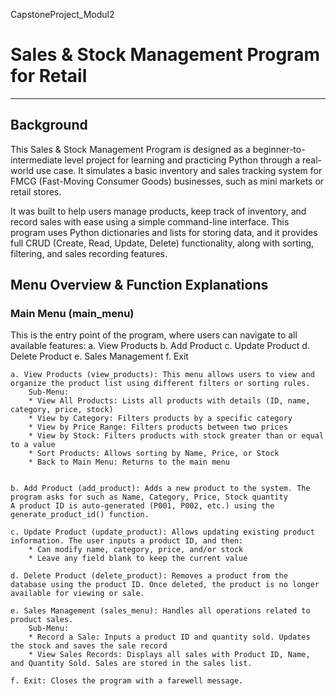 CapstoneProject_Modul2
# **Sales & Stock Management Program for Retail**
____

## **Background**

This Sales & Stock Management Program is designed as a beginner-to-intermediate level project for learning and practicing Python through a real-world use case. It simulates a basic inventory and sales tracking system for FMCG (Fast-Moving Consumer Goods) businesses, such as mini markets or retail stores.

It was built to help users manage products, keep track of inventory, and record sales with ease using a simple command-line interface. This program uses Python dictionaries and lists for storing data, and it provides full CRUD (Create, Read, Update, Delete) functionality, along with sorting, filtering, and sales recording features.

## **Menu Overview & Function Explanations**

### **Main Menu (main_menu)**
This is the entry point of the program, where users can navigate to all available features:
    a. View Products
    b. Add Product
    c. Update Product
    d. Delete Product
    e. Sales Management
    f. Exit

    a. View Products (view_products): This menu allows users to view and organize the product list using different filters or sorting rules.
        Sub-Menu:
        * View All Products: Lists all products with details (ID, name, category, price, stock)
        * View by Category: Filters products by a specific category
        * View by Price Range: Filters products between two prices
        * View by Stock: Filters products with stock greater than or equal to a value
        * Sort Products: Allows sorting by Name, Price, or Stock
        * Back to Main Menu: Returns to the main menu


    b. Add Product (add_product): Adds a new product to the system. The program asks for such as Name, Category, Price, Stock quantity
    A product ID is auto-generated (P001, P002, etc.) using the generate_product_id() function.

    c. Update Product (update_product): Allows updating existing product information. The user inputs a product ID, and then:
        * Can modify name, category, price, and/or stock
        * Leave any field blank to keep the current value

    d. Delete Product (delete_product): Removes a product from the database using the product ID. Once deleted, the product is no longer available for viewing or sale.

    e. Sales Management (sales_menu): Handles all operations related to product sales.
        Sub-Menu:
        * Record a Sale: Inputs a product ID and quantity sold. Updates the stock and saves the sale record
        * View Sales Records: Displays all sales with Product ID, Name, and Quantity Sold. Sales are stored in the sales list.

    f. Exit: Closes the program with a farewell message.
